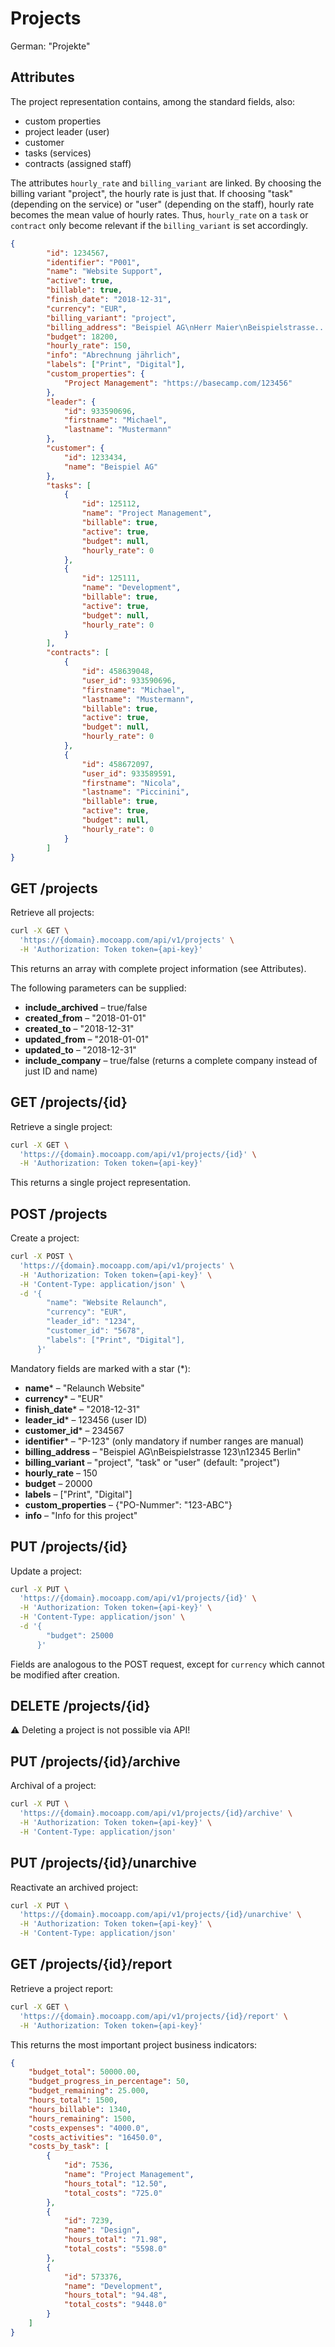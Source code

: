 # Projects
German: "Projekte"

## Attributes

The project representation contains, among the standard fields, also:

* custom properties
* project leader (user)
* customer
* tasks (services)
* contracts (assigned staff)

The attributes `hourly_rate` and `billing_variant` are linked. By choosing the billing variant "project", the hourly rate is just that. If choosing "task" (depending on the service) or "user" (depending on the staff), hourly rate becomes the mean value of hourly rates. Thus, `hourly_rate` on a `task` or `contract` only become relevant if the `billing_variant` is set accordingly.

```json
{
        "id": 1234567,
        "identifier": "P001",
        "name": "Website Support",
        "active": true,
        "billable": true,
        "finish_date": "2018-12-31",
        "currency": "EUR",
        "billing_variant": "project",
        "billing_address": "Beispiel AG\nHerr Maier\nBeispielstrasse...",
        "budget": 18200,
        "hourly_rate": 150,
        "info": "Abrechnung jährlich",
        "labels": ["Print", "Digital"],
        "custom_properties": {
            "Project Management": "https://basecamp.com/123456"
        },
        "leader": {
            "id": 933590696,
            "firstname": "Michael",
            "lastname": "Mustermann"
        },
        "customer": {
            "id": 1233434,
            "name": "Beispiel AG"
        },
        "tasks": [
            {
                "id": 125112,
                "name": "Project Management",
                "billable": true,
                "active": true,
                "budget": null,
                "hourly_rate": 0
            },
            {
                "id": 125111,
                "name": "Development",
                "billable": true,
                "active": true,
                "budget": null,
                "hourly_rate": 0
            }
        ],
        "contracts": [
            {
                "id": 458639048,
                "user_id": 933590696,
                "firstname": "Michael",
                "lastname": "Mustermann",
                "billable": true,                
                "active": true,
                "budget": null,
                "hourly_rate": 0
            },
            {
                "id": 458672097,
                "user_id": 933589591,
                "firstname": "Nicola",
                "lastname": "Piccinini",
                "billable": true,
                "active": true,
                "budget": null,
                "hourly_rate": 0
            }
        ]
}
```

## GET /projects

Retrieve all projects:

```bash
curl -X GET \
  'https://{domain}.mocoapp.com/api/v1/projects' \
  -H 'Authorization: Token token={api-key}'
```

This returns an array with complete project information (see Attributes).

The following parameters can be supplied:

* **include_archived** – true/false
* **created_from** – "2018-01-01"
* **created_to** – "2018-12-31"
* **updated_from** – "2018-01-01"
* **updated_to** – "2018-12-31"
* **include_company** – true/false (returns a complete company instead of just ID and name)

## GET /projects/{id}

Retrieve a single project:

```bash
curl -X GET \
  'https://{domain}.mocoapp.com/api/v1/projects/{id}' \
  -H 'Authorization: Token token={api-key}'
```

This returns a single project representation.

## POST /projects

Create a project:

```bash
curl -X POST \
  'https://{domain}.mocoapp.com/api/v1/projects' \
  -H 'Authorization: Token token={api-key}' \
  -H 'Content-Type: application/json' \
  -d '{
        "name": "Website Relaunch",
        "currency": "EUR",
        "leader_id": "1234",
        "customer_id": "5678",
        "labels": ["Print", "Digital"],
      }'
```

Mandatory fields are marked with a star (*):

* **name*** – "Relaunch Website"
* **currency*** – "EUR"
* **finish_date*** – "2018-12-31"
* **leader_id*** – 123456 (user ID)
* **customer_id*** – 234567
* **identifier*** – "P-123" (only mandatory if number ranges are manual)
* **billing_address** – "Beispiel AG\nBeispielstrasse 123\n12345 Berlin"
* **billing_variant** – "project", "task" or "user" (default: "project")
* **hourly_rate** – 150
* **budget** – 20000
* **labels** – ["Print", "Digital"]
* **custom_properties** – {"PO-Nummer": "123-ABC"}
* **info** – "Info for this project"

## PUT /projects/{id}

Update a project:

```bash
curl -X PUT \
  'https://{domain}.mocoapp.com/api/v1/projects/{id}' \
  -H 'Authorization: Token token={api-key}' \
  -H 'Content-Type: application/json' \
  -d '{
        "budget": 25000
      }'
```

Fields are analogous to the POST request, except for `currency` which cannot be modified after creation.

## DELETE /projects/{id}

⚠ Deleting a project is not possible via API!

## PUT /projects/{id}/archive

Archival of a project:

```bash
curl -X PUT \
  'https://{domain}.mocoapp.com/api/v1/projects/{id}/archive' \
  -H 'Authorization: Token token={api-key}' \
  -H 'Content-Type: application/json'
```

## PUT /projects/{id}/unarchive

Reactivate an archived project:

```bash
curl -X PUT \
  'https://{domain}.mocoapp.com/api/v1/projects/{id}/unarchive' \
  -H 'Authorization: Token token={api-key}' \
  -H 'Content-Type: application/json'
```


## GET /projects/{id}/report

Retrieve a project report:

```bash
curl -X GET \
  'https://{domain}.mocoapp.com/api/v1/projects/{id}/report' \
  -H 'Authorization: Token token={api-key}'
```

This returns the most important project business indicators:

```json
{
    "budget_total": 50000.00,
    "budget_progress_in_percentage": 50,
    "budget_remaining": 25.000,
    "hours_total": 1500,
    "hours_billable": 1340,
    "hours_remaining": 1500,
    "costs_expenses": "4000.0",
    "costs_activities": "16450.0",
    "costs_by_task": [
        {
            "id": 7536,
            "name": "Project Management",
            "hours_total": "12.50",
            "total_costs": "725.0"
        },
        {
            "id": 7239,
            "name": "Design",
            "hours_total": "71.98",
            "total_costs": "5598.0"
        },
        {
            "id": 573376,
            "name": "Development",
            "hours_total": "94.48",
            "total_costs": "9448.0"
        }
    ]
}
```
